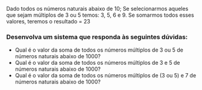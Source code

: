 Dado todos os números naturais abaixo de 10; Se selecionarmos aqueles que sejam múltiplos de 3 ou 5 temos: 3, 5, 6 e 9. Se somarmos todos esses valores, teremos o resultado = 23

### Desenvolva um sistema que responda às seguintes dúvidas:

- Qual é o valor da soma de todos os números múltiplos de 3 ou 5 de números naturais abaixo de 1000? 
- Qual é o valor da soma de todos os números múltiplos de 3 e 5 de números naturais abaixo de
1000?
- Qual é o valor da soma de todos os números múltiplos de (3 ou 5) e 7 de números naturais
abaixo de 1000?
